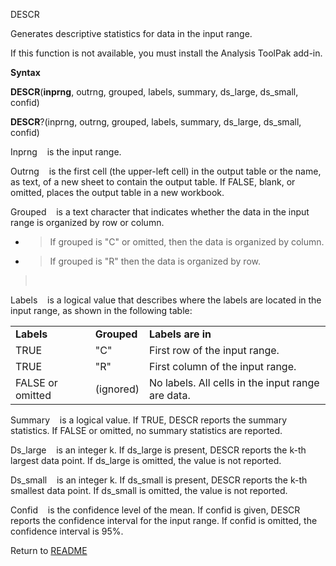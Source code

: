 DESCR

Generates descriptive statistics for data in the input range.

If this function is not available, you must install the Analysis ToolPak
add-in.

**Syntax**

**DESCR**(**inprng**, outrng, grouped, labels, summary, ds\_large,
ds\_small, confid)

**DESCR**?(inprng, outrng, grouped, labels, summary, ds\_large,
ds\_small, confid)

Inprng&nbsp;&nbsp;&nbsp;&nbsp;is the input range.

Outrng&nbsp;&nbsp;&nbsp;&nbsp;is the first cell (the upper-left cell) in
the output table or the name, as text, of a new sheet to contain the
output table. If FALSE, blank, or omitted, places the output table in a
new workbook.

Grouped&nbsp;&nbsp;&nbsp;&nbsp;is a text character that indicates
whether the data in the input range is organized by row or column.

  - > If grouped is "C" or omitted, then the data is organized by
    > column.

  - > If grouped is "R" then the data is organized by row.

> &nbsp;

Labels&nbsp;&nbsp;&nbsp;&nbsp;is a logical value that describes where
the labels are located in the input range, as shown in the following
table:

|                  |             |                                                   |
| ---------------- | ----------- | ------------------------------------------------- |
| **Labels**       | **Grouped** | **Labels are in**                                 |
| TRUE             | "C"         | First row of the input range.                     |
| TRUE             | "R"         | First column of the input range.                  |
| FALSE or omitted | (ignored)   | No labels. All cells in the input range are data. |

Summary&nbsp;&nbsp;&nbsp;&nbsp;is a logical value. If TRUE, DESCR
reports the summary statistics. If FALSE or omitted, no summary
statistics are reported.

Ds\_large&nbsp;&nbsp;&nbsp;&nbsp;is an integer k. If ds\_large is
present, DESCR reports the k-th largest data point. If ds\_large is
omitted, the value is not reported.

Ds\_small&nbsp;&nbsp;&nbsp;&nbsp;is an integer k. If ds\_small is
present, DESCR reports the k-th smallest data point. If ds\_small is
omitted, the value is not reported.

Confid&nbsp;&nbsp;&nbsp;&nbsp;is the confidence level of the mean. If
confid is given, DESCR reports the confidence interval for the input
range. If confid is omitted, the confidence interval is 95%.



Return to [README](README.md)


